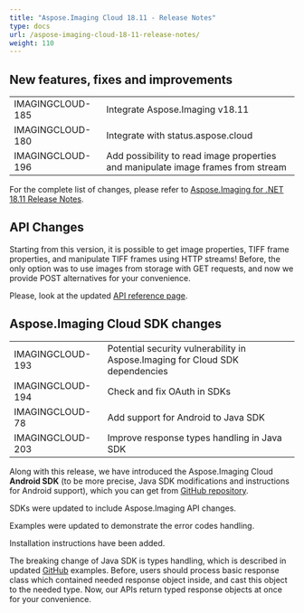 ```yaml
---
title: "Aspose.Imaging Cloud 18.11 - Release Notes"
type: docs
url: /aspose-imaging-cloud-18-11-release-notes/
weight: 110
---
```


## **New features, fixes and improvements**
|     |     |
| --- | --- |
|IMAGINGCLOUD-185|Integrate Aspose.Imaging v18.11|
|IMAGINGCLOUD-180|Integrate with status.aspose.cloud|
|IMAGINGCLOUD-196|Add possibility to read image properties and manipulate image frames from stream|

For the complete list of changes, please refer to [Aspose.Imaging for .NET 18.11 Release Notes](https://docs.aspose.com/display/imagingnet/Aspose.Imaging+for+.NET+18.11+-+Release+Notes).

## **API Changes**

Starting from this version, it is possible to get image properties, TIFF frame properties, and manipulate TIFF frames using HTTP streams! Before, the only option was to use images from storage with GET requests, and now we provide POST alternatives for your convenience.

Please, look at the updated [API reference page](https://apireference.aspose.cloud/imaging/).

## **Aspose.Imaging Cloud SDK changes**
|     |     |
| --- | --- |
|IMAGINGCLOUD-193|Potential security vulnerability in Aspose.Imaging for Cloud SDK dependencies|
|IMAGINGCLOUD-194|Check and fix OAuth in SDKs|
|IMAGINGCLOUD-78|Add support for Android to Java SDK|
|IMAGINGCLOUD-203|Improve response types handling in Java SDK|

Along with this release, we have introduced the Aspose.Imaging Cloud **Android SDK** (to be more precise, Java SDK modifications and instructions for Android support), which you can get from [GitHub repository](https://github.com/aspose-imaging-cloud/aspose-imaging-cloud-android).

SDKs were updated to include Aspose.Imaging API changes.

Examples were updated to demonstrate the error codes handling.

Installation instructions have been added.

The breaking change of Java SDK is types handling, which is described in updated [GitHub](https://github.com/aspose-imaging-cloud/aspose-imaging-cloud-java) examples. Before, users should process basic response class which contained needed response object inside, and cast this object to the needed type. Now, our APIs return typed response objects at once for your convenience.


